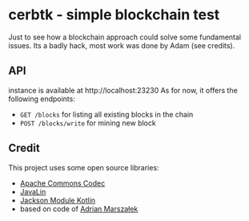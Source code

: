 # cerbtk - simple blockchain test
Just to see how a blockchain approach could solve some fundamental issues. Its a badly hack, most work was done by Adam (see credits).

## API

instance is available at http://localhost:23230
As for now, it offers the following endpoints:
* `GET /blocks` for listing all existing blocks in the chain
* `POST /blocks/write` for mining new block

## Credit

This project uses some open source libraries:
* [Apache Commons Codec](https://github.com/apache/commons-codec)
* [JavaLin](https://javalin.io/)
* [Jackson Module Kotlin](https://github.com/FasterXML/jackson-module-kotlin)
* based on code of [Adrian Marszałek](https://github.com/adikm/kotcoin)
 